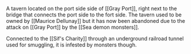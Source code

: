 A tavern located on the port side side of [[Gray Port]], right next to the bridge that connects the port side to the fort side. The tavern used to be owned by [[Maurice Dellunay]] but it has now been abandoned due to the attack on [[Gray Port]] by the [[Sea demon monsters]].

Connected to the [[Sif's Charity]] through an underground railroad tunnel used for smuggling, it is infested by monsters though.